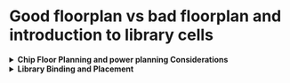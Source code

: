 # Good floorplan vs bad floorplan and introduction to library cells


<details>
<summary><strong>Chip Floor Planning and power planning  Considerations</strong></summary>
<br>

<details>
<summary><strong> Floor Planning</strong></summary>
<br>
  
- Steps for floor plan

<details>
<summary><strong>1. Utilization Factor and Aspect Ratio</strong></summary>
<br>

- We start the floor plan by defining the height and width of the core and die.

  ![Core and Die Dimensions](https://github.com/navi2311/DIGITAL-VLSI-SOC-DESIGN-AND-PLANNING/assets/134842758/ff8d5f5c-7d2d-4e6c-90b2-68be3d7a6690)

- Here's a simple example to understand the floor planning:
  - A simple netlist with 2 flip-flops and 2 gates.

  ![Simple Netlist Example](https://github.com/navi2311/DIGITAL-VLSI-SOC-DESIGN-AND-PLANNING/assets/134842758/aacdf7d4-4d68-405a-a5bf-be3217566d0f)

- When defining core dimensions, we focus on the components' dimensions and initially ignore wiring.
- Using information from standard library cells, we obtain the length and width of each component required for the netlist, which we use to convert into physical dimensions (e.g., boxes like squares or rectangles).

  ![Component Dimensions](https://github.com/navi2311/DIGITAL-VLSI-SOC-DESIGN-AND-PLANNING/assets/134842758/4d78174c-13d7-4882-ab33-6dff43f7e0b1)

- We then remove the wires and club the components into a single plate.

  ![Clubbed Components](https://github.com/navi2311/DIGITAL-VLSI-SOC-DESIGN-AND-PLANNING/assets/134842758/a60194d7-f2f8-4896-bb01-488319815af1)

- From the above example, we can see that the area occupied by the netlist in the core is 4 sq units.

  ![Netlist Area](https://github.com/navi2311/DIGITAL-VLSI-SOC-DESIGN-AND-PLANNING/assets/134842758/8b381097-e2c2-4549-8cee-d1bf191dc3ec)

- The `Utilization Factor` indicates how much of the core area the netlist occupies. If utilization is 1, it means no space is left on the core, which implies that we cannot add any extra cells later. Therefore, we usually aim for 50 to 60 percent utilization.

  ![Utilization Example](https://github.com/navi2311/DIGITAL-VLSI-SOC-DESIGN-AND-PLANNING/assets/134842758/a60bb9d3-d71c-44e4-afb5-887143f77dfa)

- The `Aspect Ratio` is calculated as height/width of the core; which helps us understand the shape of the chip.

  ![Aspect Ratio Example](https://github.com/navi2311/DIGITAL-VLSI-SOC-DESIGN-AND-PLANNING/assets/134842758/5a313682-9294-404c-a98b-597386d7ca45)

**Note:**
1. If the chip area is 2 * 2 sq units:
   * Utilization is 1, aspect ratio is 1.
2. If the chip area is 4 * 2 sq units:
   * Utilization is 0.5 (which means 50% area is left), and aspect ratio is 0.5 (rectangle).

</details> <!-- Utilization Factor and Aspect Ratio -->

<details>
<summary><strong>2. Concept of Pre-placed Cells</strong></summary>
<br>

- Pre-placed cells are components with fixed positions on the chip. These typically include IP blocks, memory arrays, and other large functional blocks that have predefined physical dimensions and connectivity requirements.
- They are implemented once and used multiple times on the chip.
- The placement of these cells is crucial as it influences the overall layout of the chip, impacting power distribution, signal integrity, and routing congestion.
- During the floor planning stage, these cells must be strategically placed to optimize chip performance and manufacturability. Considerations for placing pre-placed cells include access to power and ground lines, proximity to related cells, and minimizing critical path delays.
- Effective placement of pre-placed cells helps in achieving optimal routing and can significantly reduce the likelihood of design iterations due to placement and routing issues.

  ![Pre-placed Cells Placement](https://github.com/navi2311/DIGITAL-VLSI-SOC-DESIGN-AND-PLANNING/assets/134842758/f94175e4-1bdd-4d94-8409-e7f843837755)
- Based on specific requirements, these cells will be placed near inputs or outputs depending on how the IP block is needed in the specifications.

  ![Input Output Placement](https://github.com/navi2311/DIGITAL-VLSI-SOC-DESIGN-AND-PLANNING/assets/134842758/06751ffe-3943-4259-a33b-6f5e4f4b84c3)

</details> <!-- Concept of Pre-placed Cells -->

<details>
<summary><strong>3. Surround Pre-placed Cells with Decoupling Capacitors</strong></summary>
<br>

- Decoupling capacitors stabilize voltage levels and filter noise during high-frequency switching operations.
- Every gate has a small capacitance which needs some amount of voltage (noise margin - voltage needed to get stable 1) to change logic from 0 to 1 for that particular gate.

  ![Gate Capacitance](https://github.com/navi2311/DIGITAL-VLSI-SOC-DESIGN-AND-PLANNING/assets/134842758/e317d9e9-996e-47f3-87b7-5216db38be63)
  ![Detailed Gate Diagram](https://github.com/navi2311/DIGITAL-VLSI-SOC-DESIGN-AND-PLANNING/assets/134842758/313f2a2a-da43-4937-9ffb-d6e4b034e7fa)

- Usually, power supplies are far from the circuits, causing some voltage drop by the time current reaches the circuits. This voltage may not have enough current to drive logic from 0 to 1.
  
- So we use a decoupling capacitor placed near the digital circuit that has enough charge to support the switching voltage required by that particular circuit.

  ![Decoupling Capacitor Placement](https://github.com/navi2311/DIGITAL-VLSI-SOC-DESIGN-AND-PLANNING/assets/134842758/bdbf9909-b140-4654-9c67-8ff5ba6e9d2a)
  ![Capacitor Function Detail](https://github.com/navi2311/DIGITAL-VLSI-SOC-DESIGN-AND-PLANNING/assets/134842758/ef8ffafb-39ea-4206-88e3-ab876b7c874b)

- Whenever switching happens for any particular block, these decoupling capacitors provide enough voltage required to drive logic from 0 to 1.

</details> <!-- Surround Pre-placed Cells with Decoupling Capacitors -->

</details> <!-- Floor Planning -->
<details>
<summary><strong>Power Planning</strong></summary>
<br>



Power planning is  to ensure that every component on the chip receives stable and clean power without any voltage drop. Here's how a typical power planning layout might look:

-  The layout uses a grid of power (Vdd) and ground (Vss) lines(horizontal and vertical) that intersect across the chip to provide every component with access to power. This setup minimizes voltage drops and power losses.

  <img width="775" alt="image" src="https://github.com/navi2311/DIGITAL-VLSI-SOC-DESIGN-AND-PLANNING/assets/134842758/364a95da-a03d-4c95-8174-7b9758cfec8a">


-  IP blocks and  logic circuits are strategically located within this grid to optimize power delivery and minimize latency in power access.







</details> <!-- Power Planning -->



</details> <!-- Chip Floor Planning Considerations -->
<details>
<summary><strong> Library Binding and Placement</strong></summary>
<br>
- Here we will be learning about placement and routing.
  
</details><!--  Library Binding and Placement -->



